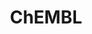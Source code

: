 ---
layout: default
bigquery: https://console.cloud.google.com/bigquery?p=patents-public-data&d=ebi_chembl&page=dataset
citation: '"The ChEMBL database in 2017." Anna Gaulton, Anne Hersey, Michał Nowotka,
  A Patrícia Bento, Jon Chambers, David Mendez, Prudence Mutowo, Francis Atkinson,
  Louisa J Bellis, Elena Cibrián-Uhalte, Mark Davies, Nathan Dedman, Anneli Karlsson,
  María Paula Magariños, John P Overington, George Papadatos, Ines Smit, Andrew R
  Leach Nucleic acids Research (2017) 45 (Database Issue), D945-D954'
contributors: European Bioinformatics Institute
cost: None
description: ChEMBL Data is a manually curated database of small molecules used in
  drug discovery, including information about existing patented drugs.
documentation: 'schema: https://www.ebi.ac.uk/chembl/db_schema


  '
last_edit: 04/11/2022, 15:48:38
location: https://console.cloud.google.com/marketplace/product/google_patents_public_datasets/chembl
maintained_by: EMBL-EBI, an outstation of European Molecular Biology Laboratory
related_publications: '

  ChEMBL: towards direct deposition of bioassay data.


  Mendez D, Gaulton A, Bento AP, Chambers J, De Veij M, Félix E, Magariños MP, Mosquera
  JF, Mutowo P, Nowotka M, Gordillo-Marañón M, Hunter F, Junco L, Mugumbate G, Rodriguez-Lopez
  M, Atkinson F, Bosc N, Radoux CJ, Segura-Cabrera A, Hersey A, Leach AR.


  — Nucleic Acids Res. 2019; 47(D1):D930-D940. doi: 10.1093/nar/gky1075

  '
schema_fields:
- drug_record_id
- protclasssyn_id
- component_type
- ap_id
- cpd_str_alert_id
- toid
- assay_source
- active_molregno
- ro3_pass
- who_extra
- full_molformula
- oc_id
- assay_subcellular_fraction
- disease_efficacy
- updated_by
- mc_target_type
- parent_molregno
- site_name
- targcomp_id
- previous_company
- parent_type
- warning_country
- predbind_id
- level1
- active_ingredient
- assay_strain
- ddd_value
- company
- domain_id
- normal_range_max
- warning_description
- assay_id
- mw_freebase
- relation
- biocomp_id
- prod_pat_id
- last_active
- assay_tissue
- job_id
- compd_id
- natural_product
- irac_class_id
- compound_name
- standard_upper_value
- patent_no
- assay_cell_type
- abstract
- efo_id
- cell_description
- standard_flag
- qudt_units
- alert_set_id
- normal_range_min
- cl_lincs_id
- enzyme_tid
- product_id
- submission_date
- approval_date
- record_id
- data_validity_comment
- hrac_code
- ingredient
- withdrawn_country
- heavy_atoms
- direct_interaction
- assay_desc
- indref_id
- acd_most_bpka
- standard_units
- tid_fixed
- label
- first_page
- db_source
- assay_tax_id
- idx
- chebi_par_id
- who_name
- binding_site_comment
- stem
- compound_key
- bao_id
- structure_type
- volume
- major_class
- path
- mol_atc_id
- usan_stem
- name
- cx_logp
- hba_lipinski
- parameter_value
- standard_inchi
- applicant_full_name
- bei
- l6
- bao_format
- sequence
- doc_id
- l7
- prediction_method
- downgraded
- annotation
- usan_stem_id
- source_domain_id
- rgid
- tax_id
- level4_description
- molregno
- set_name
- mutation
- cx_logd
- caloha_id
- mc_target_name
- cellosaurus_id
- research_stem
- sei
- standard_type
- hbd_lipinski
- warnref_id
- related_tid
- formulation_id
- actsm_id
- updated_on
- assay_class_id
- action_type
- start_position
- ass_cls_map_id
- pathway_key
- description
- molecular_species
- standard_value
- relationship_type
- route
- usan_year
- level3
- organism
- accession
- usan_stem_definition
- authors
- publication_number
- uberon_id
- num_alerts
- curated_by
- molecular_mechanism
- doc_type
- frac_class_id
- as_id
- ddd_admr
- lle
- activity_id
- compsyn_id
- irac_code
- l3
- smid
- assay_type
- version
- first_approval
- num_lipinski_ro5_violations
- ddd_comment
- parenteral
- src_id
- enzyme_name
- pref_name
- efo_term
- tissue_id
- aidx
- year
- mol_hrac_id
- l8
- smarts
- component_synonym
- warning_year
- mesh_id
- metabolite_record_id
- ref_url
- mc_target_accession
- tid
- src_short_name
- assay_param_id
- acd_most_apka
- innovator_company
- uo_units
- assay_organism
- usan_substem
- mesh_heading
- stem_class
- rtb
- target_type
- level4
- pubmed_id
- published_type
- targrel_id
- acd_logp
- ridx
- hbd
- cell_name
- published_units
- patent_use_code
- warning_type
- activity_count
- domain_name
- molsyn_id
- atc_code
- drug_product_flag
- mechanism_comment
- confidence
- activity_comment
- dosed_ingredient
- site_residues
- metref_id
- priority
- mc_organism
- cell_source_tissue
- strength
- cidx
- psa
- nda_type
- parent_id
- cell_ontology_id
- text_value
- met_conversion
- value
- entity_type
- protein_class_id
- cx_most_bpka
- creation_date
- status
- helm_notation
- potential_duplicate
- met_id
- tbl
- chirality
- comp_go_id
- mec_id
- l1
- pathway_id
- protein_class_desc
- alert_id
- withdrawn_class
- entity_id
- bto_id
- standard_relation
- parent_go_id
- full_mwt
- synonyms
- protein_class_synonym
- site_id
- cell_source_tax_id
- domain_description
- mol_irac_id
- substrate_record_id
- inorganic_flag
- assay_category
- relationship_desc
- molfile
- published_value
- mw_monoisotopic
- polymer_flag
- canonical_smiles
- max_phase_for_ind
- journal
- component_id
- ddd_id
- assay_test_type
- therapeutic_flag
- variant_id
- subgroup
- res_stem_id
- ddd_units
- qed_weighted
- level2_description
- comments
- patent_id
- src_compound_id
- num_ro5_violations
- domain_type
- stat
- src_assay_id
- l2
- patent_expire_date
- alert_name
- level3_description
- warning_class
- ref_id
- pchembl_value
- relationship
- parameter_type
- class_type
- indication_class
- withdrawn_year
- db_version
- source
- syn_type
- upper_value
- level1_description
- acd_logd
- selectivity_comment
- trade_name
- level2
- l5
- title
- go_id
- species_group_flag
- mc_tax_id
- doi
- withdrawn_reason
- target_mapping
- prodrug
- orig_description
- units
- drug_substance_flag
- homologue
- country
- max_phase
- cell_source_organism
- alogp
- published_relation
- dosage_form
- aromatic_rings
- cell_id
- comp_class_id
- frac_code
- standard_inchi_key
- std_act_id
- delist_flag
- issue
- level5
- target_desc
- le
- met_comment
- sequence_md5sum
- sitecomp_id
- definition
- bao_endpoint
- oral
- mol_frac_id
- hrac_class_id
- curation_comment
- availability_type
- type
- clo_id
- mechanism_of_action
- ref_type
- withdrawn_flag
- mecref_id
- drugind_id
- short_name
- src_description
- co_stem_id
- first_in_class
- warning_id
- result_flag
- topical
- molecule_type
- confidence_score
- end_position
- standard_text_value
- class_level
- last_page
- l4
- ad_type
- aspect
- log_id
- isoform
- cx_most_apka
- chembl_id
- hba
- black_box_warning
shortname: chembl
tags:
- biotechnology
- health
- chemical
- bioinformatics
- medical
terms_of_use: CC BY-SA 3.0
title: ChEMBL
uuid: e232a192-965c-4ec9-904c-155b6dfe56c5
---